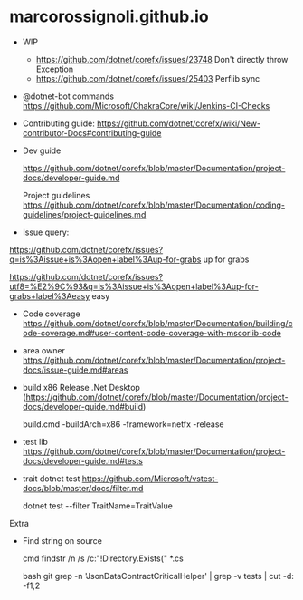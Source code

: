 # marcorossignoli.github.io

* WIP<br>
  * https://github.com/dotnet/corefx/issues/23748 Don't directly throw Exception 
  * https://github.com/dotnet/corefx/issues/25403 Perflib sync
  
* @dotnet-bot commands https://github.com/Microsoft/ChakraCore/wiki/Jenkins-CI-Checks

* Contributing guide: 
https://github.com/dotnet/corefx/wiki/New-contributor-Docs#contributing-guide

* Dev guide

  https://github.com/dotnet/corefx/blob/master/Documentation/project-docs/developer-guide.md
  
  Project guidelines https://github.com/dotnet/corefx/blob/master/Documentation/coding-guidelines/project-guidelines.md


* Issue query: 

https://github.com/dotnet/corefx/issues?q=is%3Aissue+is%3Aopen+label%3Aup-for-grabs up for grabs

https://github.com/dotnet/corefx/issues?utf8=%E2%9C%93&q=is%3Aissue+is%3Aopen+label%3Aup-for-grabs+label%3Aeasy easy


* Code coverage https://github.com/dotnet/corefx/blob/master/Documentation/building/code-coverage.md#user-content-code-coverage-with-mscorlib-code

* area owner https://github.com/dotnet/corefx/blob/master/Documentation/project-docs/issue-guide.md#areas

* build x86 Release .Net Desktop (https://github.com/dotnet/corefx/blob/master/Documentation/project-docs/developer-guide.md#build)

  build.cmd -buildArch=x86 -framework=netfx -release
  
* test lib https://github.com/dotnet/corefx/blob/master/Documentation/project-docs/developer-guide.md#tests

* trait dotnet test https://github.com/Microsoft/vstest-docs/blob/master/docs/filter.md

  dotnet test --filter TraitName=TraitValue

Extra

* Find string on source

  cmd findstr /n /s /c:"!Directory.Exists("  *.cs
  
  bash git grep -n 'JsonDataContractCriticalHelper' | grep -v tests | cut -d: -f1,2 
